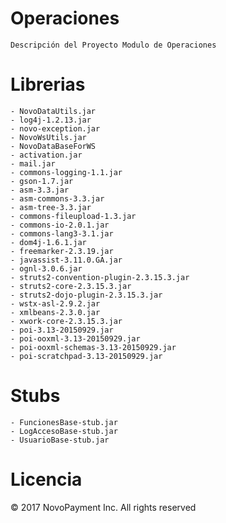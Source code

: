 # Operaciones
	Descripción del Proyecto Modulo de Operaciones
# Librerias
	- NovoDataUtils.jar
	- log4j-1.2.13.jar  
	- novo-exception.jar  
	- NovoWsUtils.jar
	- NovoDataBaseForWS
	- activation.jar
	- mail.jar
	- commons-logging-1.1.jar
	- gson-1.7.jar
	- asm-3.3.jar
	- asm-commons-3.3.jar
	- asm-tree-3.3.jar
	- commons-fileupload-1.3.jar
	- commons-io-2.0.1.jar
	- commons-lang3-3.1.jar
	- dom4j-1.6.1.jar
	- freemarker-2.3.19.jar
	- javassist-3.11.0.GA.jar
	- ognl-3.0.6.jar
	- struts2-convention-plugin-2.3.15.3.jar
	- struts2-core-2.3.15.3.jar
	- struts2-dojo-plugin-2.3.15.3.jar
	- wstx-asl-2.9.2.jar
	- xmlbeans-2.3.0.jar
	- xwork-core-2.3.15.3.jar
	- poi-3.13-20150929.jar
	- poi-ooxml-3.13-20150929.jar
	- poi-ooxml-schemas-3.13-20150929.jar
	- poi-scratchpad-3.13-20150929.jar
 
# Stubs
	- FuncionesBase-stub.jar  
	- LogAccesoBase-stub.jar  
	- UsuarioBase-stub.jar 

# Licencia
© 2017 NovoPayment Inc. All rights reserved
